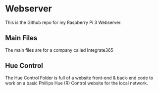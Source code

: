 # Webserver
This is the Github repo for my Raspberry Pi 3 Webserver.

## Main Files
The main files are for a company called Integrate365

## Hue Control
The Hue Control Folder is full of a website front-end & back-end code to work on a basic Phillips Hue (R) Control website for the local network.
